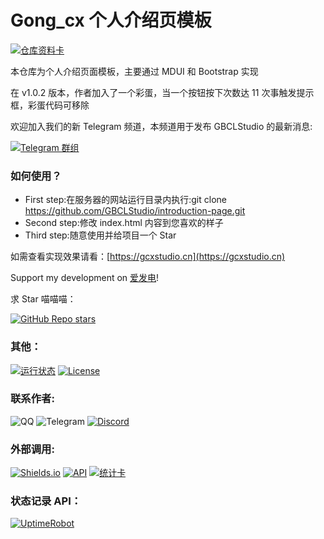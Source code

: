 # Gong_cx 个人介绍页模板
[![仓库资料卡](https://github-readme-stats.vercel.app/api/pin/?username=GBCLStudio&repo=introduction-page&theme=default_repocard&show_owner=true)](https://github.com/GBCLStudio/introduction-page)

本仓库为个人介绍页面模板，主要通过 MDUI 和 Bootstrap 实现

在 v1.0.2 版本，作者加入了一个彩蛋，当一个按钮按下次数达 11 次事触发提示框，彩蛋代码可移除

欢迎加入我们的新 Telegram 频道，本频道用于发布 GBCLStudio 的最新消息:

[![Telegram  群组](https://img.shields.io/static/v1?label=%E6%9B%B4%E6%96%B0%E8%B5%84%E8%AE%AF&message=GBCLStudio%27s%20Update%20information&color=blue&style=for-the-badge&labelColor=green&logo=telegram)](https://t.me/gbclstudio_news)

### 如何使用？

- First step:在服务器的网站运行目录内执行:git clone https://github.com/GBCLStudio/introduction-page.git
- Second step:修改 index.html 内容到您喜欢的样子
- Third step:随意使用并给项目一个 Star

如需查看实现效果请看：[https://gcxstudio.cn](https://gcxstudio.cn)

Support my development on [爱发电](https://afdian.net/@GBCLStudio)!

求 Star 喵喵喵：

[![GitHub Repo stars](https://img.shields.io/github/stars/GBCLStudio/introduction-page?label=%E6%9C%AC%E4%BB%93%E5%BA%93%20Star%20%E6%95%B0&logo=Github&color=orange&style=for-the-badge&labelColor=blue)](https://github.com/GBCLStudio/introduction-page)

### 其他：

   [![运行状态](https://img.shields.io/website?down_color=red&labelColor=blue&down_message=Offline%20%7C%20%E4%B8%8B%E7%BA%BF&label=DEMO%20%E6%BC%94%E7%A4%BA%E9%A1%B5%E8%BF%90%E8%A1%8C%E7%8A%B6%E6%80%81&style=for-the-badge&up_color=green&up_message=Online%20%7C%20%E5%9C%A8%E7%BA%BF&url=https%3A%2F%2Fgcxstudio.cn)](https://gcxstudio.cn)   [![License](https://img.shields.io/github/license/GBCLStudio/introduction-page?color=orange&labelColor=blue&label=%E6%88%91%E4%BB%AC%E6%AD%A3%E5%9C%A8%E4%BD%BF%E7%94%A8&logo=GNU&style=for-the-badge)](https://www.gnu.org/licenses/gpl-3.0.html)

### 联系作者:

   ![QQ](https://img.shields.io/static/v1?label=%E8%85%BE%E8%AE%AF%20QQ&message=3175992523&color=orange&style=for-the-badge&labelColor=blue&logoColor=black&logo=Tencent%20QQ)   ![Telegram](https://img.shields.io/static/v1?label=Telegram&message=@Gong_cx&color=blue&style=for-the-badge&labelColor=green&logo=telegram)   [![Discord](https://img.shields.io/discord/879563083616489502?label=Discord%20%E6%9C%8D%E5%8A%A1%E5%99%A8&logo=discord&style=for-the-badge)](https://discord.com/channels/879563083616489502/)

### 外部调用:

   [![Shields.io](https://img.shields.io/static/v1?label=%E5%B0%8F%E5%8D%A1%E7%89%87&message=Shields.io&color=orange&labelColor=&style=for-the-badge&logo=Shields.io)](https://shields.io/)   [![API](https://img.shields.io/static/v1?label=%E4%BF%A1%E6%81%AF%E8%8E%B7%E5%8F%96%20API&message=Substats&color=orange&labelColor=&style=for-the-badge&logo=FastAPI&logoColor=brightgreen)](https://substats.spencerwoo.com/api.html)   [![统计卡](https://img.shields.io/static/v1?label=Github%20%E4%BF%A1%E6%81%AF%E7%BB%9F%E8%AE%A1%E5%8D%A1&message=GitHub%20Readme%20Stats&color=orange&labelColor=&style=for-the-badge&logo=Github)](https://github.com/anuraghazra/github-readme-stats)
   
### 状态记录 API：

 [![UptimeRobot](https://img.shields.io/static/v1?label=%E7%8A%B6%E6%80%81%E8%AE%B0%E5%BD%95%20API&message=UptimeRobot&color=orange&labelColor=&style=for-the-badge&logo=fastapi&logoColor=brightgreen)](https://uptimerobot.com/)
